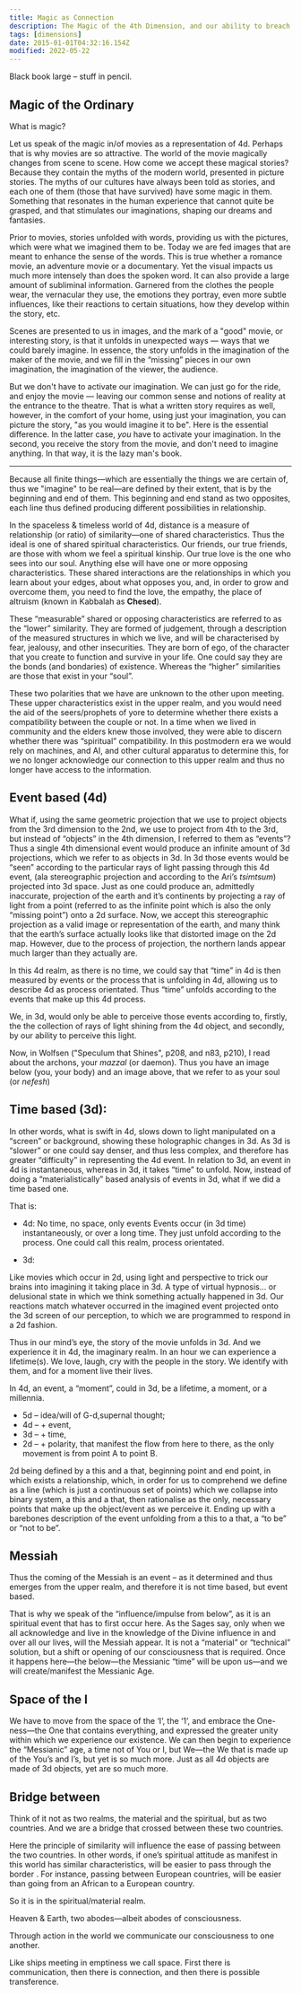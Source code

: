 ```yaml
---
title: Magic as Connection
description: The Magic of the 4th Dimension, and our ability to breach this realm and that one.
tags: [dimensions]
date: 2015-01-01T04:32:16.154Z
modified: 2022-05-22
---
```


Black book large – stuff in pencil.

## Magic of the Ordinary

What is magic?

Let us speak of the magic in/of movies as a representation of 4d. Perhaps that is why movies are so attractive. The world of the movie magically changes from scene to scene. How come we accept these magical stories? Because they contain the myths of the modern world, presented in picture stories. The myths of our cultures have always been told as stories, and each one of them (those that have survived) have some magic in them. Something that resonates in the human experience that cannot quite be grasped, and that stimulates our imaginations, shaping our dreams and fantasies.

Prior to movies, stories unfolded with words, providing us with the pictures, which were what we imagined them to be. Today we are fed images that are meant to enhance the sense of the words. This is true whether a romance movie, an adventure movie or a documentary. Yet the visual impacts us much more intensely than does the spoken word. It can also provide a large amount of subliminal information. Garnered from the clothes the people wear, the vernacular they use, the emotions they portray, even more subtle influences, like their reactions to certain situations, how they develop within the story, etc.

Scenes are presented to us in images, and the mark of a "good" movie, or interesting story, is that it unfolds in unexpected ways &mdash; ways that we could barely imagine. In essence, the story unfolds in the imagination of the maker of the movie, and we fill in the “missing” pieces in our own imagination, the imagination of the viewer, the audience.

But we don't have to activate our imagination. We can just go for the ride, and enjoy the movie &mdash; leaving our common sense and notions of reality at the entrance to the theatre. That is what a written story requires as well, however, in the comfort of your home, using just your imagination, you can picture the story, "as you would imagine it to be". Here is the essential difference. In the latter case, _you_ have to activate your imagination. In the second, you receive the story from the movie, and don't need to imagine anything. In that way, it is the lazy man's book.

---

Because all finite things&mdash;which are essentially the things we are certain of, thus we "imagine" to be real&mdash;are defined by their extent, that is by the beginning and end of them. This beginning and end stand as two opposites, each line thus defined producing different possibilities in relationship.

In the spaceless & timeless world of 4d, distance is a measure of relationship (or ratio) of similarity&mdash;one of shared characteristics. Thus the ideal is one of shared spiritual characteristics. Our friends, our true friends, are those with whom we feel a spiritual kinship. Our true love is the one who sees into our soul. Anything else will have one or more opposing characteristics. These shared interactions are the relationships in which you learn about your edges, about what opposes you, and, in order to grow and overcome them, you need to find the love, the empathy, the place of altruism (known in Kabbalah as **Chesed**).

These “measurable” shared or opposing characteristics are referred to as the “lower” similarity. They are formed of judgement, through a description of the measured structures in which we live, and will be characterised by fear, jealousy, and other insecurities. They are born of ego, of the character that you create to function and survive in your life. One could say they are the bonds (and bondaries) of existence. Whereas the “higher” similarities are those that exist in your “soul”.

These two polarities that we have are unknown to the other upon meeting. These upper characteristics exist in the upper realm, and you would need the aid of the seers/prophets of yore to determine whether there exists a compatibility between the couple or not. In a time when we lived in community and the elders knew those involved, they were able to discern whether there was “spiritual” compatibility. In this postmodern era we would rely on machines, and AI, and other cultural apparatus to determine this, for we no longer acknowledge our connection to this upper realm and thus no longer have access to the information.

## Event based (4d)

What if, using the same geometric projection that we use to project objects from the 3rd dimension to the 2nd, we use to project from 4th to the 3rd, but instead of “objects” in the 4th dimension, I referred to them as “events”? Thus a single 4th dimensional event would produce an infinite amount of 3d projections, which we refer to as objects in 3d. In 3d those events would be “seen” according to the particular rays of light passing through this 4d event, (ala stereographic projection and according to the Ari’s _tsimtsum_) projected into 3d space. Just as one could produce an, admittedly inaccurate, projection of the earth and it’s continents by projecting a ray of light from a point (referred to as the infinite point which is also the only “missing point”) onto a 2d surface. Now, we accept this stereographic projection as a valid image or representation of the earth, and many think that the earth’s surface actually looks like that distorted image on the 2d map. However, due to the process of projection, the northern lands appear much larger than they actually are.

In this 4d realm, as there is no time, we could say that “time” in 4d is then measured by events or the process that is unfolding in 4d, allowing us to describe 4d as process orientated. Thus “time” unfolds according to the events that make up this 4d process.

We, in 3d, would only be able to perceive those events according to, firstly, the the collection of rays of light shining from the 4d object, and secondly, by our ability to perceive this light.

Now, in Wolfsen ("Speculum that Shines", p208, and n83, p210), I read about the archons, your _mazzal_ (or daemon). Thus you have an image below (you, your body) and an image above, that we refer to as your soul (or _nefesh_)

## Time based (3d):

In other words, what is swift in 4d, slows down to light manipulated on a “screen” or background, showing these holographic changes in 3d. As 3d is “slower” or one could say denser, and thus less complex, and therefore has greater “difficulty” in representing the 4d event. In relation to 3d, an event in 4d is instantaneous, whereas in 3d, it takes “time” to unfold. Now, instead of doing a “materialistically” based analysis of events in 3d, what if we did a time based one.

That is:

- 4d: No time, no space, only events
  Events occur (in 3d time) instantaneously, or over a long time.
  They just unfold according to the process.
  One could call this realm, process orientated.

- 3d:

Like movies which occur in 2d, using light and perspective to trick our brains into imagining it taking place in 3d. A type of virtual hypnosis... or delusional state in which we think something actually happened in 3d. Our reactions match whatever occurred in the imagined event projected onto the 3d screen of our perception, to which we are programmed to respond in a 2d fashion.

Thus in our mind’s eye, the story of the movie unfolds in 3d. And we experience it in 4d, the imaginary realm. In an hour we can experience a lifetime(s). We love, laugh, cry with the people in the story. We identify with them, and for a moment live their lives.

In 4d, an event, a “moment”, could in 3d, be a lifetime, a moment, or a millennia.

- 5d – idea/will of G-d,supernal thought;
- 4d – + event,
- 3d – + time,
- 2d – + polarity, that manifest the flow from here to there, as the only movement is from point A to point B.

2d being defined by a this and a that, beginning point and end point, in which exists a relationship, which, in order for us to comprehend we define as a line (which is just a continuous set of points) which we collapse into binary system, a this and a that, then rationalise as the only, necessary points that make up the object/event as we perceive it. Ending up with a barebones description of the event unfolding from a this to a that, a “to be” or “not to be”.

## Messiah

Thus the coming of the Messiah is an event – as it determined and thus emerges from the upper realm, and therefore it is not time based, but event based.

That is why we speak of the “influence/impulse from below”, as it is an spiritual event that has to first occur here. As the Sages say, only when we all acknowledge and live in the knowledge of the Divine influence in and over all our lives, will the Messiah appear. It is not a “material” or “technical” solution, but a shift or opening of our consciousness that is required. Once it happens here—the below—the Messianic “time” will be upon us—and we will create/manifest the Messianic Age.

## Space of the I

We have to move from the space of the ‘I’, the ‘1’, and embrace the One-ness—the One that contains everything, and expressed the greater unity within which we experience our existence. We can then begin to experience the “Messianic” age, a time not of You or I, but We—the We that is made up of the You’s and I’s, but yet is so much more. Just as all 4d objects are made of 3d objects, yet are so much more.

## Bridge between

Think of it not as two realms, the material and the spiritual, but as two countries. And we are a bridge that crossed between these two countries.

Here the principle of similarity will influence the ease of passing between the two countries. In other words, if one’s spiritual attitude as manifest in this world has similar characteristics, will be easier to pass through the border . For instance, passing between European countries, will be easier than going from an African to a European country.

So it is in the spiritual/material realm.

Heaven & Earth, two abodes—albeit abodes of consciousness.

Through action in the world we communicate our consciousness to one another.

Like ships meeting in emptiness we call space. First there is communication, then there is connection, and then there is possible transference.
